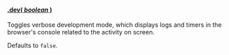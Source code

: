 #### <a name="boolean" href="#wiki-boolean">.dev( *boolean* )</a>

Toggles verbose development mode, which displays logs and timers in the browser's console related to the activity on screen.

Defaults to ```false```.
